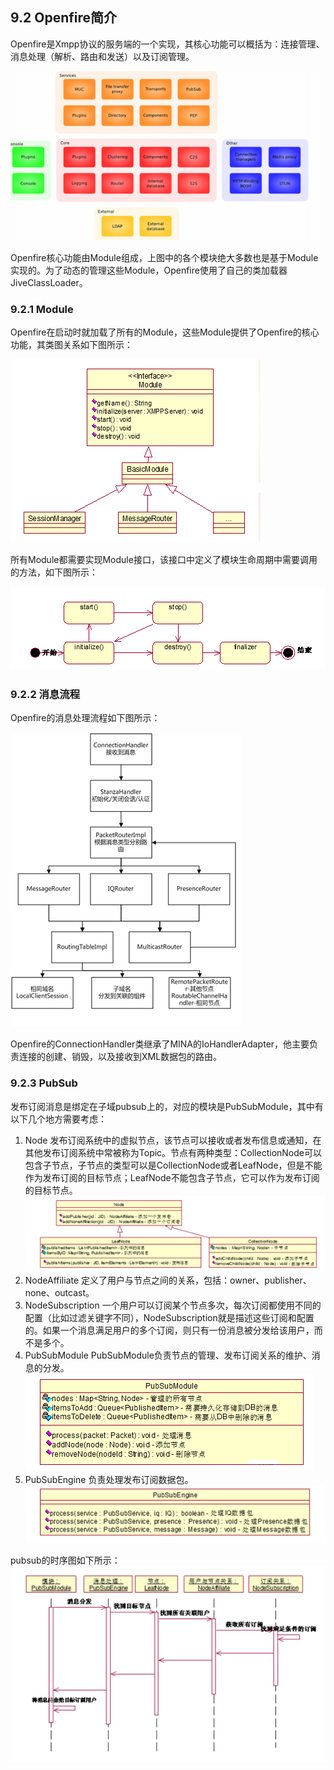 ## 9.2 Openfire简介
Openfire是Xmpp协议的服务端的一个实现，其核心功能可以概括为：连接管理、消息处理（解析、路由和发送）以及订阅管理。

![of-module](../img/9-2-of-module.png)

Openfire核心功能由Module组成，上图中的各个模块绝大多数也是基于Module实现的。为了动态的管理这些Module，Openfire使用了自己的类加载器JiveClassLoader。

### 9.2.1 Module
Openfire在启动时就加载了所有的Module，这些Module提供了Openfire的核心功能，其类图关系如下图所示：

![of-module-uml](../img/9-2-of-module-uml.png)

所有Module都需要实现Module接口，该接口中定义了模块生命周期中需要调用的方法，如下图所示：

![of-module-lifecycle](../img/9-2-of-module-lifecycle.png)

### 9.2.2 消息流程
Openfire的消息处理流程如下图所示：

![of-packet-handle](../img/9-2-of-packet-handle.png)

Openfire的ConnectionHandler类继承了MINA的IoHandlerAdapter，他主要负责连接的创建、销毁，以及接收到XML数据包的路由。

### 9.2.3 PubSub
发布订阅消息是绑定在子域pubsub上的，对应的模块是PubSubModule，其中有以下几个地方需要考虑：
1. Node
发布订阅系统中的虚拟节点，该节点可以接收或者发布信息或通知，在其他发布订阅系统中常被称为Topic。节点有两种类型：CollectionNode可以包含子节点，子节点的类型可以是CollectionNode或者LeafNode，但是不能作为发布订阅的目标节点；LeafNode不能包含子节点，它可以作为发布订阅的目标节点。
![of-pubsub-node](../img/9-2-of-pubsub-node.png)
2. NodeAffiliate
定义了用户与节点之间的关系，包括：owner、publisher、none、outcast。
3. NodeSubscription
一个用户可以订阅某个节点多次，每次订阅都使用不同的配置（比如过滤关键字不同），NodeSubscription就是描述这些订阅和配置的。如果一个消息满足用户的多个订阅，则只有一份消息被分发给该用户，而不是多个。
4. PubSubModule
PubSubModule负责节点的管理、发布订阅关系的维护、消息的分发。
![of-pubsub-module](../img/9-2-of-pubsub-module.png)
5. PubSubEngine
负责处理发布订阅数据包。
![of-pubsub-engine](../img/9-2-of-pubsub-engine.png)

pubsub的时序图如下所示：
![of-pubsub-td](../img/9-2-of-pubsub-td.png)
